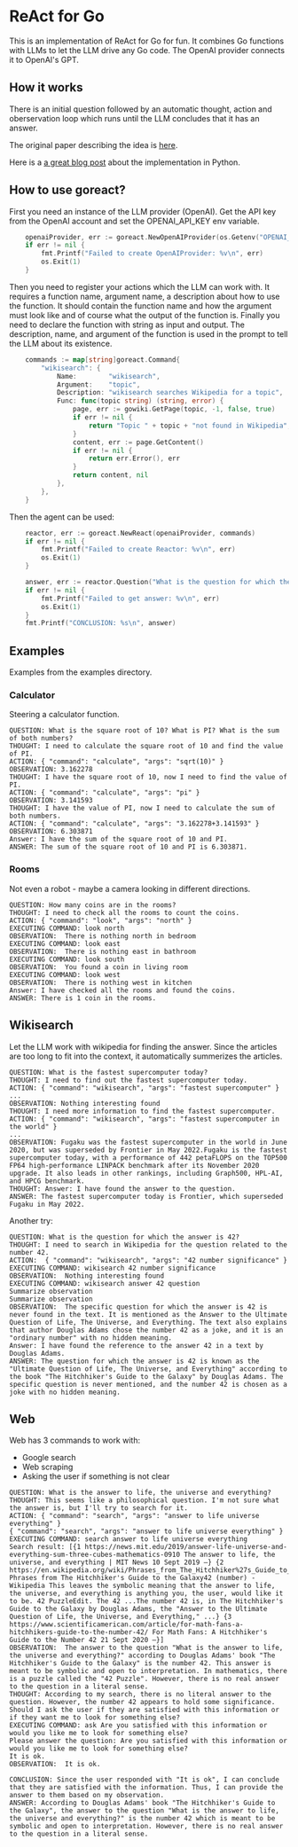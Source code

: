 # ReAct for Go

This is an implementation of ReAct for Go for fun. It combines Go functions with LLMs to let the LLM drive any Go code. The OpenAI
provider connects it to OpenAI's GPT.

## How it works

There is an initial question followed by an automatic thought, action and oberservation loop which runs until the LLM concludes that it has an answer.

The original paper describing the idea is [here](https://arxiv.org/pdf/2210.03629.pdf).

Here is a [a great blog post](https://blog.gopenai.com/react-a-bridge-between-llms-and-code-functions-54e5448c9a2) about the implementation in Python.

## How to use goreact?

First you need an instance of the LLM provider (OpenAI). Get the API key
from the OpenAI account and set the OPENAI_API_KEY env variable.

```go
	openaiProvider, err := goreact.NewOpenAIProvider(os.Getenv("OPENAI_API_KEY"))
	if err != nil {
		fmt.Printf("Failed to create OpenAIProvider: %v\n", err)
		os.Exit(1)
	}
```

Then you need to register your actions which the LLM can work with. It requires
a function name, argument name, a description about how to use the function.
It should contain the function name and how the argument must look like and
of course what the output of the function is. Finally you need to declare the
function with string as input and output. The description, name, and argument
of the function is used in the prompt to tell the LLM about its existence.

````go
	commands := map[string]goreact.Command{
		"wikisearch": {
			Name:        "wikisearch",
			Argument:    "topic",
			Description: "wikisearch searches Wikipedia for a topic",
			Func: func(topic string) (string, error) {
				page, err := gowiki.GetPage(topic, -1, false, true)
				if err != nil {
					return "Topic " + topic + "not found in Wikipedia", err
				}
				content, err := page.GetContent()
				if err != nil {
					return err.Error(), err
				}
				return content, nil
			},
		},
	}
````

Then the agent can be used:

````go
	reactor, err := goreact.NewReact(openaiProvider, commands)
	if err != nil {
		fmt.Printf("Failed to create Reactor: %v\n", err)
		os.Exit(1)
	}

	answer, err := reactor.Question("What is the question for which the answer is 42?")
	if err != nil {
		fmt.Printf("Failed to get answer: %v\n", err)
		os.Exit(1)
	}
	fmt.Printf("CONCLUSION: %s\n", answer)
````

## Examples

Examples from the examples directory.

### Calculator

Steering a calculator function.

```
QUESTION: What is the square root of 10? What is PI? What is the sum of both numbers?
THOUGHT: I need to calculate the square root of 10 and find the value of PI.
ACTION: { "command": "calculate", "args": "sqrt(10)" }
OBSERVATION: 3.162278
THOUGHT: I have the square root of 10, now I need to find the value of PI.
ACTION: { "command": "calculate", "args": "pi" }
OBSERVATION: 3.141593
THOUGHT: I have the value of PI, now I need to calculate the sum of both numbers.
ACTION: { "command": "calculate", "args": "3.162278+3.141593" }
OBSERVATION: 6.303871
Answer: I have the sum of the square root of 10 and PI.
ANSWER: The sum of the square root of 10 and PI is 6.303871.
```

### Rooms

Not even a robot - maybe a camera looking in different directions.

```
QUESTION: How many coins are in the rooms?
THOUGHT: I need to check all the rooms to count the coins.
ACTION: { "command": "look", "args": "north" } 
EXECUTING COMMAND: look north
OBSERVATION:  There is nothing north in bedroom
EXECUTING COMMAND: look east
OBSERVATION:  There is nothing east in bathroom
EXECUTING COMMAND: look south
OBSERVATION:  You found a coin in living room
EXECUTING COMMAND: look west
OBSERVATION:  There is nothing west in kitchen
Answer: I have checked all the rooms and found the coins.
ANSWER: There is 1 coin in the rooms.
```

## Wikisearch

Let the LLM work with wikipedia for finding the answer. Since the articles
are too long to fit into the context, it automatically summerizes the articles.

```
QUESTION: What is the fastest supercomputer today?
THOUGHT: I need to find out the fastest supercomputer today.
ACTION: { "command": "wikisearch", "args": "fastest supercomputer" }
...
OBSERVATION: Nothing interesting found
THOUGHT: I need more information to find the fastest supercomputer.
ACTION: { "command": "wikisearch", "args": "fastest supercomputer in the world" }
...
OBSERVATION: Fugaku was the fastest supercomputer in the world in June 2020, but was superseded by Frontier in May 2022.Fugaku is the fastest supercomputer today, with a performance of 442 petaFLOPS on the TOP500 FP64 high-performance LINPACK benchmark after its November 2020 upgrade. It also leads in other rankings, including Graph500, HPL-AI, and HPCG benchmark.
THOUGHT: Answer: I have found the answer to the question.
ANSWER: The fastest supercomputer today is Frontier, which superseded Fugaku in May 2022.
```

Another try:

```
QUESTION: What is the question for which the answer is 42?
THOUGHT: I need to search in Wikipedia for the question related to the number 42. 
ACTION:  { "command": "wikisearch", "args": "42 number significance" } 
EXECUTING COMMAND: wikisearch 42 number significance
OBSERVATION:  Nothing interesting found
EXECUTING COMMAND: wikisearch answer 42 question
Summarize observation
Summarize observation
OBSERVATION:  The specific question for which the answer is 42 is never found in the text. It is mentioned as the Answer to the Ultimate Question of Life, The Universe, and Everything. The text also explains that author Douglas Adams chose the number 42 as a joke, and it is an "ordinary number" with no hidden meaning.
Answer: I have found the reference to the answer 42 in a text by Douglas Adams.
ANSWER: The question for which the answer is 42 is known as the "Ultimate Question of Life, The Universe, and Everything" according to the book "The Hitchhiker's Guide to the Galaxy" by Douglas Adams. The specific question is never mentioned, and the number 42 is chosen as a joke with no hidden meaning.
```
## Web

Web has 3 commands to work with:

- Google search
- Web scraping
- Asking the user if something is not clear

```
QUESTION: What is the answer to life, the universe and everything?
THOUGHT: This seems like a philosophical question. I'm not sure what the answer is, but I'll try to search for it.
ACTION: { "command": "search", "args": "answer to life universe everything" } 
{ "command": "search", "args": "answer to life universe everything" } 
EXECUTING COMMAND: search answer to life universe everything
Search result: [{1 https://news.mit.edu/2019/answer-life-universe-and-everything-sum-three-cubes-mathematics-0910 The answer to life, the universe, and everything | MIT News 10 Sept 2019 —} {2 https://en.wikipedia.org/wiki/Phrases_from_The_Hitchhiker%27s_Guide_to_the_Galaxy Phrases from The Hitchhiker's Guide to the Galaxy42 (number) - Wikipedia This leaves the symbolic meaning that the answer to life, the universe, and everything is anything you, the user, would like it to be. 42 PuzzleEdit. The 42 ...The number 42 is, in The Hitchhiker's Guide to the Galaxy by Douglas Adams, the "Answer to the Ultimate Question of Life, the Universe, and Everything," ...} {3 https://www.scientificamerican.com/article/for-math-fans-a-hitchhikers-guide-to-the-number-42/ For Math Fans: A Hitchhiker's Guide to the Number 42 21 Sept 2020 —}]
OBSERVATION:  The answer to the question "What is the answer to life, the universe and everything?" according to Douglas Adams' book "The Hitchhiker's Guide to the Galaxy" is the number 42. This answer is meant to be symbolic and open to interpretation. In mathematics, there is a puzzle called the "42 Puzzle". However, there is no real answer to the question in a literal sense.
THOUGHT: According to my search, there is no literal answer to the question. However, the number 42 appears to hold some significance. Should I ask the user if they are satisfied with this information or if they want me to look for something else? 
EXECUTING COMMAND: ask Are you satisfied with this information or would you like me to look for something else?
Please answer the question: Are you satisfied with this information or would you like me to look for something else?
It is ok.
OBSERVATION:  It is ok.

CONCLUSION: Since the user responded with "It is ok", I can conclude that they are satisfied with the information. Thus, I can provide the answer to them based on my observation.
ANSWER: According to Douglas Adams' book "The Hitchhiker's Guide to the Galaxy", the answer to the question "What is the answer to life, the universe and everything?" is the number 42 which is meant to be symbolic and open to interpretation. However, there is no real answer to the question in a literal sense.
```
